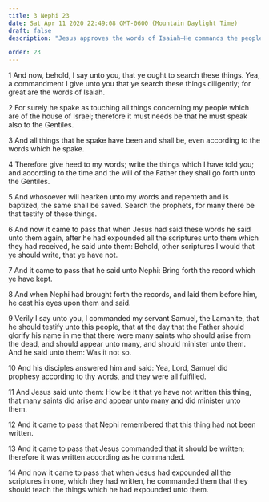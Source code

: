 ```yaml
---
title: 3 Nephi 23
date: Sat Apr 11 2020 22:49:08 GMT-0600 (Mountain Daylight Time)
draft: false
description: "Jesus approves the words of Isaiah—He commands the people to search the prophets—The words of Samuel the Lamanite concerning the Resurrection are added to their records. About A.D. 34."

order: 23
---
```

    
1 And now, behold, I say unto you, that ye ought to search these things. Yea, a commandment I give unto you that ye search these things diligently; for great are the words of Isaiah.

2 For surely he spake as touching all things concerning my people which are of the house of Israel; therefore it must needs be that he must speak also to the Gentiles.

3 And all things that he spake have been and shall be, even according to the words which he spake.

4 Therefore give heed to my words; write the things which I have told you; and according to the time and the will of the Father they shall go forth unto the Gentiles.

5 And whosoever will hearken unto my words and repenteth and is baptized, the same shall be saved. Search the prophets, for many there be that testify of these things.

6 And now it came to pass that when Jesus had said these words he said unto them again, after he had expounded all the scriptures unto them which they had received, he said unto them: Behold, other scriptures I would that ye should write, that ye have not.

7 And it came to pass that he said unto Nephi: Bring forth the record which ye have kept.

8 And when Nephi had brought forth the records, and laid them before him, he cast his eyes upon them and said.

9 Verily I say unto you, I commanded my servant Samuel, the Lamanite, that he should testify unto this people, that at the day that the Father should glorify his name in me that there were many saints who should arise from the dead, and should appear unto many, and should minister unto them. And he said unto them: Was it not so.

10 And his disciples answered him and said: Yea, Lord, Samuel did prophesy according to thy words, and they were all fulfilled.

11 And Jesus said unto them: How be it that ye have not written this thing, that many saints did arise and appear unto many and did minister unto them.

12 And it came to pass that Nephi remembered that this thing had not been written.

13 And it came to pass that Jesus commanded that it should be written; therefore it was written according as he commanded.

14 And now it came to pass that when Jesus had expounded all the scriptures in one, which they had written, he commanded them that they should teach the things which he had expounded unto them.
